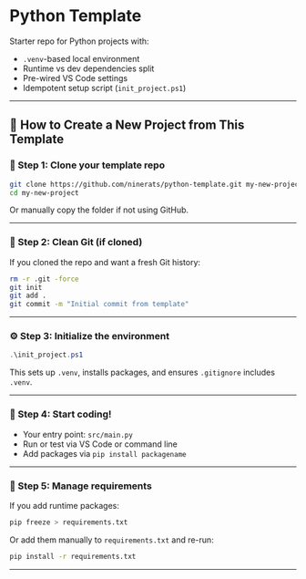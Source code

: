 # Python Template

Starter repo for Python projects with:

- `.venv`-based local environment
- Runtime vs dev dependencies split
- Pre-wired VS Code settings
- Idempotent setup script (`init_project.ps1`)

---

## 🚀 How to Create a New Project from This Template

### 🧱 Step 1: Clone your template repo

```bash
git clone https://github.com/ninerats/python-template.git my-new-project
cd my-new-project
```

Or manually copy the folder if not using GitHub.

---

### 🧼 Step 2: Clean Git (if cloned)

If you cloned the repo and want a fresh Git history:

```bash
rm -r .git -force
git init
git add .
git commit -m "Initial commit from template"
```

---

### ⚙️ Step 3: Initialize the environment

```powershell
.\init_project.ps1
```

This sets up `.venv`, installs packages, and ensures `.gitignore` includes `.venv`.

---

### 🧪 Step 4: Start coding!

- Your entry point: `src/main.py`
- Run or test via VS Code or command line
- Add packages via `pip install packagename`

---

### 📝 Step 5: Manage requirements

If you add runtime packages:

```bash
pip freeze > requirements.txt
```

Or add them manually to `requirements.txt` and re-run:

```bash
pip install -r requirements.txt
```

---

